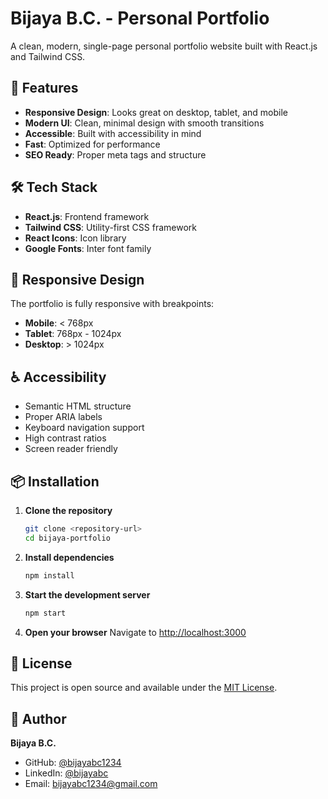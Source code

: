 # Bijaya B.C. - Personal Portfolio

A clean, modern, single-page personal portfolio website built with React.js and Tailwind CSS.

## 🚀 Features

- **Responsive Design**: Looks great on desktop, tablet, and mobile
- **Modern UI**: Clean, minimal design with smooth transitions
- **Accessible**: Built with accessibility in mind
- **Fast**: Optimized for performance
- **SEO Ready**: Proper meta tags and structure

## 🛠️ Tech Stack

- **React.js**: Frontend framework
- **Tailwind CSS**: Utility-first CSS framework
- **React Icons**: Icon library
- **Google Fonts**: Inter font family

## 📱 Responsive Design

The portfolio is fully responsive with breakpoints:
- **Mobile**: < 768px
- **Tablet**: 768px - 1024px
- **Desktop**: > 1024px

## ♿ Accessibility

- Semantic HTML structure
- Proper ARIA labels
- Keyboard navigation support
- High contrast ratios
- Screen reader friendly

## 📦 Installation

1. **Clone the repository**
   ```bash
   git clone <repository-url>
   cd bijaya-portfolio
   ```

2. **Install dependencies**
   ```bash
   npm install
   ```

3. **Start the development server**
   ```bash
   npm start
   ```

4. **Open your browser**
   Navigate to [http://localhost:3000](http://localhost:3000)

## 📄 License

This project is open source and available under the [MIT License](LICENSE).

## 👤 Author

**Bijaya B.C.**
- GitHub: [@bijayabc1234](https://github.com/bijayabc)
- LinkedIn: [@bijayabc](https://www.linkedin.com/in/bijayabc)
- Email: bijayabc1234@gmail.com